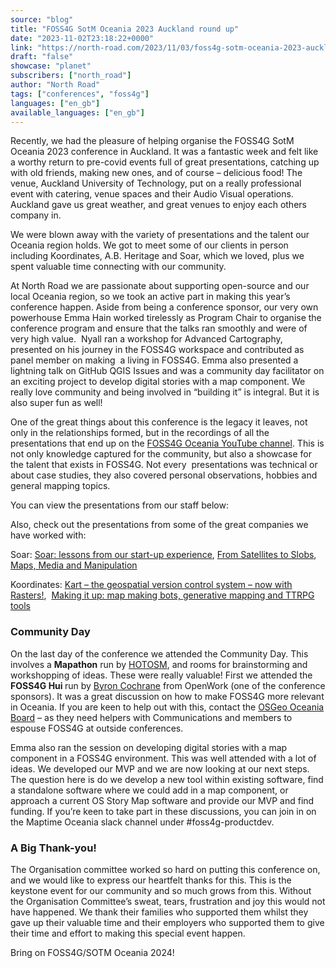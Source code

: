 ```yaml
---
source: "blog"
title: "FOSS4G SotM Oceania 2023 Auckland round up"
date: "2023-11-02T23:18:22+0000"
link: "https://north-road.com/2023/11/03/foss4g-sotm-oceania-2023-auckland-round-up/"
draft: "false"
showcase: "planet"
subscribers: ["north_road"]
author: "North Road"
tags: ["conferences", "foss4g"]
languages: ["en_gb"]
available_languages: ["en_gb"]
---
```


<p>Recently, we had the pleasure of helping organise the FOSS4G SotM Oceania 2023 conference in Auckland. It was a fantastic week and felt like a worthy return to pre-covid events full of great presentations, catching up with old friends, making new ones, and of course &#8211; delicious food! The venue, Auckland University of Technology, put on a really professional event with catering, venue spaces and their Audio Visual operations. Auckland gave us great weather, and great venues to enjoy each others company in.</p>
<p>We were blown away with the variety of presentations and the talent our Oceania region holds. We got to meet some of our clients in person including Koordinates, A.B. Heritage and Soar, which we loved, plus we spent valuable time connecting with our community.</p>
<p>At North Road we are passionate about supporting open-source and our local Oceania region, so we took an active part in making this year&#8217;s conference happen. Aside from being a conference sponsor, our very own powerhouse Emma Hain worked tirelessly as Program Chair to organise the conference program and ensure that the talks ran smoothly and were of very high value.  Nyall ran a workshop for Advanced Cartography, presented on his journey in the FOSS4G workspace and contributed as panel member on making  a living in FOSS4G. Emma also presented a lightning talk on GitHub QGIS Issues and was a community day facilitator on an exciting project to develop digital stories with a map component. We really love community and being involved in &#8220;building it&#8221; is integral. But it is also super fun as well!</p>
<p>One of the great things about this conference is the legacy it leaves, not only in the relationships formed, but in the recordings of all the presentations that end up on the <a href="https://www.youtube.com/@foss4g-sotm-oceania">FOSS4G Oceania YouTube channel</a>. This is not only knowledge captured for the community, but also a showcase for the talent that exists in FOSS4G. Not every  presentations was technical or about case studies, they also covered personal observations, hobbies and general mapping topics.</p>
<p>You can view the presentations from our staff below:</p>
<p></p>
<p></p>
<p></p>
<p>Also, check out the presentations from some of the great companies we have worked with:</p>
<p>Soar: <a href="https://youtu.be/hLtSxksb5nU?feature=shared">Soar: lessons from our start-up experience</a>, <a href="https://youtu.be/VzhuHlTC2CU?feature=shared">From Satellites to Slobs</a>,   <a href="https://youtu.be/p8Zv-RK3vDo?feature=shared">Maps, Media and Manipulation</a></p>
<p>Koordinates: <a href="https://youtu.be/nhL48VqRXag?feature=shared">Kart &#8211; the geospatial version control system &#8211; now with Rasters!</a>,  <a href="https://www.youtube.com/watch?v=VKXClOOklns&amp;list=PLlZzWSPAR5GZZ-JN9rTaVGCx8kYb3kpxM&amp;index=35">Making it up: map making bots, generative mapping and TTRPG tools</a></p>
<h3>Community Day</h3>
<p>On the last day of the conference we attended the Community Day. This involves a <strong>Mapathon</strong> run by <a href="https://www.hotosm.org/">HOTOSM</a>, and rooms for brainstorming and workshopping of ideas. These were really valuable! First we attended the <strong>FOSS4G Hui </strong>run by <a href="https://www.linkedin.com/in/byron-cochrane-9641299/?originalSubdomain=nz">Byron Cochrane</a> from OpenWork (one of the conference sponsors). It was a great discussion on how to make FOSS4G more relevant in Oceania. If you are keen to help out with this, contact the <a href="https://osgeo-oceania.org/about/">OSGeo Oceania Board</a> &#8211; as they need helpers with Communications and members to espouse FOSS4G at outside conferences.</p>
<p>Emma also ran the session on developing digital stories with a map component in a FOSS4G environment. This was well attended with a lot of ideas. We developed our MVP and we are now looking at our next steps. The question here is do we develop a new tool within existing software, find a standalone software where we could add in a map component, or approach a current OS Story Map software and provide our MVP and find funding. If you&#8217;re keen to take part in these discussions, you can join in on the Maptime Oceania slack channel under #foss4g-productdev.</p>
<h3>A Big Thank-you!</h3>
<p>The Organisation committee worked so hard on putting this conference on, and we would like to express our heartfelt thanks for this. This is the keystone event for our community and so much grows from this. Without the Organisation Committee&#8217;s sweat, tears, frustration and joy this would not have happened. We thank their families who supported them whilst they gave up their valuable time and their employers who supported them to give their time and effort to making this special event happen.</p>
<p>Bring on FOSS4G/SOTM Oceania 2024!</p>
